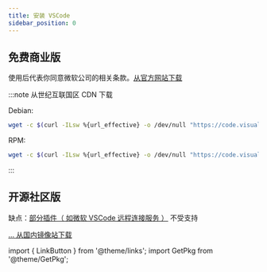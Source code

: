 ```yaml
---
title: 安装 VSCode
sidebar_position: 0
---
```


## 免费商业版

使用后代表你同意微软公司的相关条款。[从官方网站下载](https://code.visualstudio.com/)

:::note 从世纪互联国区 CDN 下载

Debian:

```bash
wget -c $(curl -ILsw %{url_effective} -o /dev/null "https://code.visualstudio.com/sha/download?build=stable&os=linux-deb-x64" | sed "s#//az764295.vo.msecnd.net/#//vscode.cdn.azure.cn/#")
```

RPM:

```bash
wget -c $(curl -ILsw %{url_effective} -o /dev/null "https://code.visualstudio.com/sha/download?build=stable&os=linux-rpm-x64" | sed "s#//az764295.vo.msecnd.net/#//vscode.cdn.azure.cn/#")
```

:::

<!--
**RPM:**

```shell
sudo rpm --import https://packages.microsoft.com/keys/microsoft.asc
sudo sh -c 'echo -e "[code]\nname=Visual Studio Code\nbaseurl=https://packages.microsoft.com/yumrepos/vscode\nenabled=1\ngpgcheck=1\ngpgkey=https://packages.microsoft.com/keys/microsoft.asc" > /etc/yum.repos.d/vscode.repo'
dnf check-update
sudo dnf install code -y
```

摘自 [官方文档](https://code.visualstudio.com/docs/setup/linux#_rhel-fedora-and-centos-based-distributions)
 -->

## 开源社区版

缺点：[部分插件（ 如微软 VSCode 远程连接服务 ）](https://github.com/VSCodium/vscodium/wiki/Extensions-Compatibility)
不受支持

<GetPkg pacman="code" />

[... 从国内镜像站下载](https://mirrorz.org/app/VSCodium)

import { LinkButton } from '@theme/links';
import GetPkg from '@theme/GetPkg';
